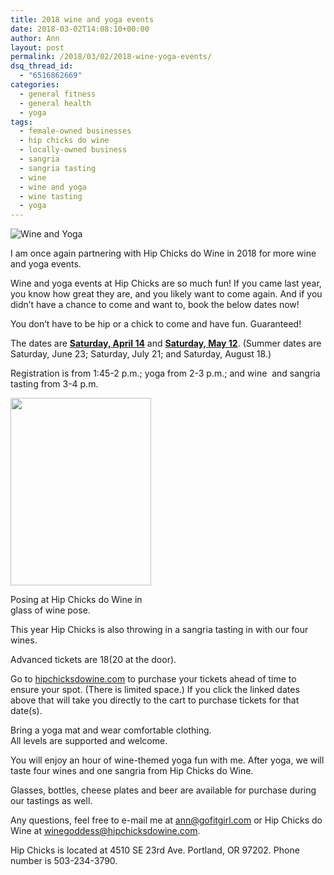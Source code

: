 ```yaml
---
title: 2018 wine and yoga events
date: 2018-03-02T14:08:10+00:00
author: Ann
layout: post
permalink: /2018/03/02/2018-wine-yoga-events/
dsq_thread_id:
  - "6516862669"
categories:
  - general fitness
  - general health
  - yoga
tags:
  - female-owned businesses
  - hip chicks do wine
  - locally-owned business
  - sangria
  - sangria tasting
  - wine
  - wine and yoga
  - wine tasting
  - yoga
---
```


![Wine and Yoga](http://gofitgirl.com/wp-content/uploads/2018/03/Wine-and-yoga-2018-FB-cover.png "Wine and Yoga")

I am once again partnering with Hip Chicks do Wine in 2018 for more wine and yoga events.  

Wine and yoga events at Hip Chicks are so much fun! If you came last year, you know how great they are, and you likely want to come again. And if you didn’t have a chance to come and want to, book the below dates now!  

You don’t have to be hip or a chick to come and have fun. Guaranteed!  

The dates are **<a href="https://squareup.com/store/hip-chicks-do-wine/item/yoga-wine-april" data-cke-saved-href="https://squareup.com/store/hip-chicks-do-wine/item/yoga-wine-april">Saturday, April 14</a>** and **<a href="https://squareup.com/store/hip-chicks-do-wine/item/yoga-wine-may" data-cke-saved-href="https://squareup.com/store/hip-chicks-do-wine/item/yoga-wine-may">Saturday, May 12</a>**. (Summer dates are Saturday, June 23; Saturday, July 21; and Saturday, August 18.)  

Registration is from 1:45-2 p.m.; yoga from 2-3 p.m.; and wine  and sangria tasting from 3-4 p.m.  


<div id="attachment_15754" style="width: 235px" class="wp-caption alignright">
  <a href="http://gofitgirl.com/yoga-classes/wine-and-yoga-with-wine-pants/" rel="attachment wp-att-15754"><img class="size-medium wp-image-15754" src="http://gofitgirl.com/wp-content/uploads/2014/06/wine-and-yoga-with-wine-pants-225x300.jpg" alt="" width="225" height="300" /></a>
  
  <p class="wp-caption-text">
    Posing at Hip Chicks do Wine in glass of wine pose.
  </p>
</div>

  
This year Hip Chicks is also throwing in a sangria tasting in with our four wines.  

Advanced tickets are $18 ($20 at the door).  

Go to <a href="http://hipchicksdowine.com/" data-cke-saved-href="http://hipchicksdowine.com">hipchicksdowine.com</a> to purchase your tickets ahead of time to ensure your spot. (There is limited space.) If you click the linked dates above that will take you directly to the cart to purchase tickets for that date(s). 
 
Bring a yoga mat and wear comfortable clothing.  
All levels are supported and welcome.  

You will enjoy an hour of wine-themed yoga fun with me. After yoga, we will taste four wines and one sangria from Hip Chicks do Wine.  

Glasses, bottles, cheese plates and beer are available for purchase during our tastings as well. 
 
Any questions, feel free to e-mail me at <a href="mailto:ann@gofitgirl.com" data-cke-saved-href="mailto:ann@gofitgirl.com">ann@gofitgirl.com</a> or Hip Chicks do Wine at <a href="mailto:winegoddess@hipchicksdowine.com" data-cke-saved-href="mailto:winegoddess@hipchicksdowine.com">winegoddess@hipchicksdowine.com</a>.  

Hip Chicks is located at 4510 SE 23rd Ave. Portland, OR 97202. Phone number is 503-234-3790.